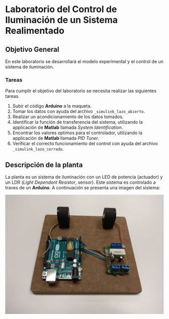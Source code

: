 # Laboratorio del Control de Iluminación de un Sistema Realimentado

## Objetivo General

En este laboratorio se desarrollará el modelo experimental y el control de un sistema de iluminación.

### Tareas

Para cumplir el objetivo del laboratorio se necesita realizar las siguientes tareas.

1. Subir el código **Arduino** a la maqueta.
2. Tomar los datos con ayuda del archivo `_simulink_lazo_abierto`. 
3. Realizar un acondicionamiento de los datos tomados.
4. Identificar la función de transferencia del sistema, utilizando la applicación de **Matlab** llamada _System Identification_.
5. Encontrar los valores optimos para el controlador, utilizando la applicación de **Matlab** llamada _PID Tuner_.
6. Verificar el correcto funcionamiento del control con ayuda del archivo `_simulink_lazo_cerrado`.

## Descripción de la planta

La planta es un sistema de iluminación con un LED de potencia (actuador) y un LDR (_Light Dependent Resistor_, sensor). Este sistema es controlado a traves de un **Arduino**. A continuación se presenta una imagen del sistema:

![maqueta](lab_01_planta.jpeg "Maqueta de laboratio para el control de iluminación.")

